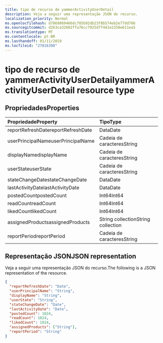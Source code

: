 ```yaml
---
title: tipo de recurso de yammerActivityUserDetail
description: Veja a seguir uma representação JSON do recurso.
localization_priority: Normal
ms.openlocfilehash: d7869869466dc785b92db23f8b574eb2e77dd786
ms.sourcegitcommit: d2b3ca32602ffa76cc7925d7f4d1e2258e611ea5
ms.translationtype: MT
ms.contentlocale: pt-BR
ms.lasthandoff: 01/11/2019
ms.locfileid: "27816398"
---
```

# <a name="yammeractivityuserdetail-resource-type"></a><span data-ttu-id="c8bff-103">tipo de recurso de yammerActivityUserDetail</span><span class="sxs-lookup"><span data-stu-id="c8bff-103">yammerActivityUserDetail resource type</span></span>

## <a name="properties"></a><span data-ttu-id="c8bff-104">Propriedades</span><span class="sxs-lookup"><span data-stu-id="c8bff-104">Properties</span></span>

| <span data-ttu-id="c8bff-105">Propriedade</span><span class="sxs-lookup"><span data-stu-id="c8bff-105">Property</span></span>          | <span data-ttu-id="c8bff-106">Tipo</span><span class="sxs-lookup"><span data-stu-id="c8bff-106">Type</span></span>              |
| :---------------- | :---------------- |
| <span data-ttu-id="c8bff-107">reportRefreshDate</span><span class="sxs-lookup"><span data-stu-id="c8bff-107">reportRefreshDate</span></span> | <span data-ttu-id="c8bff-108">Data</span><span class="sxs-lookup"><span data-stu-id="c8bff-108">Date</span></span>              |
| <span data-ttu-id="c8bff-109">userPrincipalName</span><span class="sxs-lookup"><span data-stu-id="c8bff-109">userPrincipalName</span></span> | <span data-ttu-id="c8bff-110">Cadeia de caracteres</span><span class="sxs-lookup"><span data-stu-id="c8bff-110">String</span></span>            |
| <span data-ttu-id="c8bff-111">displayName</span><span class="sxs-lookup"><span data-stu-id="c8bff-111">displayName</span></span>       | <span data-ttu-id="c8bff-112">Cadeia de caracteres</span><span class="sxs-lookup"><span data-stu-id="c8bff-112">String</span></span>            |
| <span data-ttu-id="c8bff-113">userState</span><span class="sxs-lookup"><span data-stu-id="c8bff-113">userState</span></span>         | <span data-ttu-id="c8bff-114">Cadeia de caracteres</span><span class="sxs-lookup"><span data-stu-id="c8bff-114">String</span></span>            |
| <span data-ttu-id="c8bff-115">stateChangeDate</span><span class="sxs-lookup"><span data-stu-id="c8bff-115">stateChangeDate</span></span>   | <span data-ttu-id="c8bff-116">Data</span><span class="sxs-lookup"><span data-stu-id="c8bff-116">Date</span></span>              |
| <span data-ttu-id="c8bff-117">lastActivityDate</span><span class="sxs-lookup"><span data-stu-id="c8bff-117">lastActivityDate</span></span>  | <span data-ttu-id="c8bff-118">Data</span><span class="sxs-lookup"><span data-stu-id="c8bff-118">Date</span></span>              |
| <span data-ttu-id="c8bff-119">postedCount</span><span class="sxs-lookup"><span data-stu-id="c8bff-119">postedCount</span></span>       | <span data-ttu-id="c8bff-120">Int64</span><span class="sxs-lookup"><span data-stu-id="c8bff-120">Int64</span></span>             |
| <span data-ttu-id="c8bff-121">readCount</span><span class="sxs-lookup"><span data-stu-id="c8bff-121">readCount</span></span>         | <span data-ttu-id="c8bff-122">Int64</span><span class="sxs-lookup"><span data-stu-id="c8bff-122">Int64</span></span>             |
| <span data-ttu-id="c8bff-123">likedCount</span><span class="sxs-lookup"><span data-stu-id="c8bff-123">likedCount</span></span>        | <span data-ttu-id="c8bff-124">Int64</span><span class="sxs-lookup"><span data-stu-id="c8bff-124">Int64</span></span>             |
| <span data-ttu-id="c8bff-125">assignedProducts</span><span class="sxs-lookup"><span data-stu-id="c8bff-125">assignedProducts</span></span>  | <span data-ttu-id="c8bff-126">String collection</span><span class="sxs-lookup"><span data-stu-id="c8bff-126">String collection</span></span> |
| <span data-ttu-id="c8bff-127">reportPeriod</span><span class="sxs-lookup"><span data-stu-id="c8bff-127">reportPeriod</span></span>      | <span data-ttu-id="c8bff-128">Cadeia de caracteres</span><span class="sxs-lookup"><span data-stu-id="c8bff-128">String</span></span>            |

## <a name="json-representation"></a><span data-ttu-id="c8bff-129">Representação JSON</span><span class="sxs-lookup"><span data-stu-id="c8bff-129">JSON representation</span></span>

<span data-ttu-id="c8bff-130">Veja a seguir uma representação JSON do recurso.</span><span class="sxs-lookup"><span data-stu-id="c8bff-130">The following is a JSON representation of the resource.</span></span>

<!-- {
  "blockType": "resource",
  "@odata.type": "microsoft.graph.yammerActivityUserDetail"
} -->

```json
{
  "reportRefreshDate": "Date", 
  "userPrincipalName": "String", 
  "displayName": "String", 
  "userState": "String", 
  "stateChangeDate": "Date", 
  "lastActivityDate": "Date", 
  "postedCount": 1024, 
  "readCount": 1024, 
  "likedCount": 1024, 
  "assignedProducts": ["String"], 
  "reportPeriod": "String"
}
```
